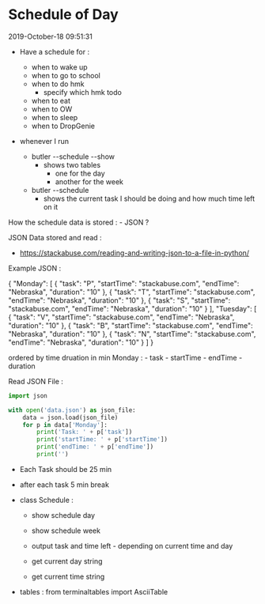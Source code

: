 # Schedule of Day
2019-October-18 09:51:31

- Have a schedule for :
  - when to wake up
  - when to go to school
  - when to do hmk
    - specify which hmk todo
  - when to eat
  - when to OW 
  - when to sleep
  - when to DropGenie

- whenever I run 
  - butler --schedule --show
    - shows two tables
      - one for the day
      - another for the week
  - butler  --schedule 
    - shows the current task I should be doing and how much time left on it 

How the schedule data is stored :
    - JSON ? 

JSON Data stored and read :
- https://stackabuse.com/reading-and-writing-json-to-a-file-in-python/

Example JSON :

{
    "Monday": [
        {
            "task": "P",
            "startTime": "stackabuse.com",
            "endTime": "Nebraska",
            "duration": "10"
        },
        {
            "task": "T",
            "startTime": "stackabuse.com",
            "endTime": "Nebraska",
            "duration": "10"
        },
        {
            "task": "S",
            "startTime": "stackabuse.com",
            "endTime": "Nebraska",
            "duration": "10"
        }
    ],
    "Tuesday": [
        {
            "task": "V",
            "startTime": "stackabuse.com",
            "endTime": "Nebraska",
            "duration": "10"
        },
        {
            "task": "B",
            "startTime": "stackabuse.com",
            "endTime": "Nebraska",
            "duration": "10"
        },
        {
            "task": "N",
            "startTime": "stackabuse.com",
            "endTime": "Nebraska",
            "duration": "10"
        }
    ]
}

ordered by time 
druation in min 
Monday :
    - task
    - startTime
    - endTime
    - duration

Read JSON File :

```python
import json

with open('data.json') as json_file:
    data = json.load(json_file)
    for p in data['Monday']:
        print('Task: ' + p['task'])
        print('startTime: ' + p['startTime'])
        print('endTime: ' + p['endTime'])
        print('')
```

- Each Task should be 25 min 
- after each task 5 min break 

- class Schedule :
  - show schedule day
  - show schedule week
  - output task and time left - depending on current time and day 
  
  - get current day string 
  - get current time string 

- tables : from terminaltables import AsciiTable